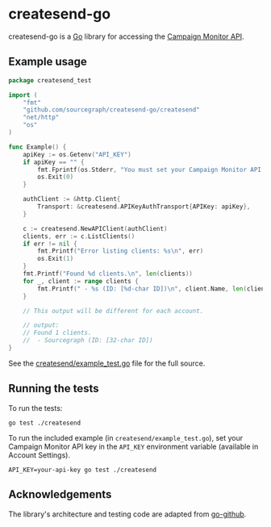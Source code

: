 createsend-go
=============

createsend-go is a [Go](http://golang.org) library for accessing the [Campaign
Monitor API](http://www.campaignmonitor.com/api/).

Example usage
-------------

```go
package createsend_test

import (
	"fmt"
	"github.com/sourcegraph/createsend-go/createsend"
	"net/http"
	"os"
)

func Example() {
	apiKey := os.Getenv("API_KEY")
	if apiKey == "" {
		fmt.Fprintf(os.Stderr, "You must set your Campaign Monitor API key in the API_KEY environment variable to run example_test.go. (Skipping.)\n")
		os.Exit(0)
	}

	authClient := &http.Client{
		Transport: &createsend.APIKeyAuthTransport{APIKey: apiKey},
	}

	c := createsend.NewAPIClient(authClient)
	clients, err := c.ListClients()
	if err != nil {
		fmt.Printf("Error listing clients: %s\n", err)
		os.Exit(1)
	}
	fmt.Printf("Found %d clients.\n", len(clients))
	for _, client := range clients {
		fmt.Printf(" - %s (ID: [%d-char ID])\n", client.Name, len(client.ClientID))
	}

	// This output will be different for each account.

	// output:
	// Found 1 clients.
	//  - Sourcegraph (ID: [32-char ID])
}
```

See the [createsend/example_test.go](./createsend/example_test.go) file for the full source.

Running the tests
-----------------

To run the tests:

```
go test ./createsend
```

To run the included example (in `createsend/example_test.go`), set your Campaign
Monitor API key in the `API_KEY` environment variable (available in Account
Settings).

```
API_KEY=your-api-key go test ./createsend
```

Acknowledgements
----------------

The library's architecture and testing code are adapted from
[go-github](https://github.com/google/go-github).